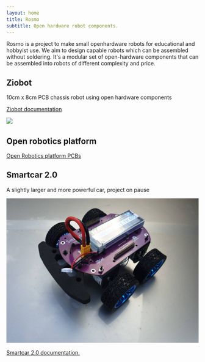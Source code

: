 ```yaml
---
layout: home
title: Rosmo
subtitle: Open hardware robot components.
---
```


Rosmo is a project to make small openhardware robots for educational and hobbyist use. We aim to design capable robots which can be assembled without soldering. It's a modular set of open-hardware components that can be assembled into robots of different complexity and price. 


## Ziobot
10cm x 8cm PCB chassis robot using open hardware components

[Ziobot documentation](https://rosmo-robot.github.io/zio/)

![](https://raw.githubusercontent.com/rosmo-robot/rosmo-robot.github.io/master/assets/img/pen.jpeg)


## Open robotics platform

[Open Robotics platform PCBs](https://rosmo-robot.github.io/open-robotics-platform/)

## Smartcar 2.0

A slightly larger and more powerful car, project on pause

![Dual driver concept](https://raw.githubusercontent.com/rosmo-robot/smartcar_shield/master/extras/images/45smartcar.jpeg)

[Smartcar 2.0 documentation.](https://rosmo-robot.github.io/aboutme/)







